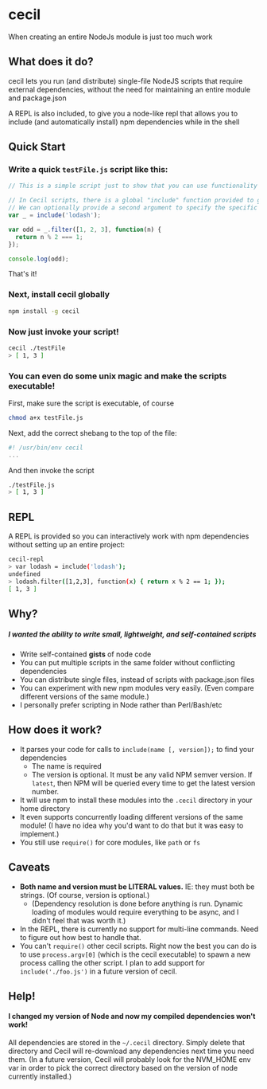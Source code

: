 # cecil
When creating an entire NodeJs module is just too much work

## What does it do?
cecil lets you run (and distribute) single-file NodeJS scripts that require external dependencies, without the need for maintaining an entire module and package.json

A REPL is also included, to give you a node-like repl that allows you to include (and automatically install) npm dependencies while in the shell

## Quick Start
### Write a quick `testFile.js` script like this:
```js
// This is a simple script just to show that you can use functionality from an npm module.

// In Cecil scripts, there is a global "include" function provided to get npm packages.
// We can optionally provide a second argument to specify the specific version to use.
var _ = include('lodash');

var odd = _.filter([1, 2, 3], function(n) {
  return n % 2 === 1;
});

console.log(odd);
```

That's it!

### Next, install cecil globally

```sh
npm install -g cecil
```

### Now just invoke your script!
```sh
cecil ./testFile
> [ 1, 3 ]
```

### You can even do some unix magic and make the scripts executable!

First, make sure the script is executable, of course
```sh
chmod a+x testFile.js
```
Next, add the correct shebang to the top of the file:
```js
#! /usr/bin/env cecil
...
```

And then invoke the script
```sh
./testFile.js
> [ 1, 3 ]
```

## REPL
A REPL is provided so you can interactively work with npm dependencies without setting up an entire project:
```sh
cecil-repl
> var lodash = include('lodash');
undefined
> lodash.filter([1,2,3], function(x) { return x % 2 == 1; });
[ 1, 3 ]
```

## Why?
##### I wanted the ability to write small, lightweight, and self-contained scripts
- Write self-contained **gists** of node code
- You can put multiple scripts in the same folder without conflicting dependencies
- You can distribute single files, instead of scripts with package.json files
- You can experiment with new npm modules very easily. (Even compare different versions of the same module.)
- I personally prefer scripting in Node rather than Perl/Bash/etc

## How does it work?
- It parses your code for calls to `include(name [, version]);` to find your dependencies
  - The name is required
  - The version is optional. It must be any valid NPM semver version. If `latest`, then NPM will be queried every time to get the latest version number.
- It will use npm to install these modules into the `.cecil` directory in your home directory
- It even supports concurrently loading different versions of the same module! (I have no idea why you'd want to do that but it was easy to implement.)
- You still use `require()` for core modules, like `path` or `fs`

## Caveats
- **Both name and version must be LITERAL values.** IE: they must both be strings. (Of course, version is optional.)
  - (Dependency resolution is done before anything is run. Dynamic loading of modules would require everything to be async, and I didn't feel that was worth it.)
- In the REPL, there is currently no support for multi-line commands. Need to figure out how best to handle that.
- You can't `require()` other cecil scripts. Right now the best you can do is to use `process.argv[0]` (which is the cecil executable) to spawn a new process calling the other script. I plan to add support for `include('./foo.js')` in a future version of cecil.

## Help!
#### I changed my version of Node and now my compiled dependencies won't work!
All dependencies are stored in the `~/.cecil` directory. Simply delete that directory and Cecil will re-download any dependencies next time you need them. (In a future version, Cecil will probably look for the NVM_HOME env var in order to pick the correct directory based on the version of node currently installed.)
